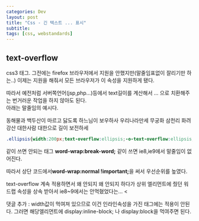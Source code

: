 ```yaml
---
categories: Dev
layout: post
title: "Css - 긴 텍스트 ... 표시"
subtitle: 
tags: [css, webstandards]
---
```

## text-overflow
css3 태그. 그전에는 firefox 브라우저에서 지원을 안했지만(말줄임표없이 잘리기만 하는..) 이제는 지원을 해줘서 모든 브라우저가 이 속성을 지원하게 됐다. 

따라서 예전처럼 서버쪽언어(jsp,php…)등에서 text길이를 계산해서 … 으로 치환해주는 번거러운 작업을 하지 않아도 된다.<br>아래는 말줄임의 예시다.
<!--more-->

<div class="box">
    <p class="ellipsis">동해물과 백두산이 마르고 닳도록 하느님이 보우하사 우리나라만세 무궁화 삼천리 화려강산 대한사람 대한으로 길이 보전하세</p>
</div>

```css
.ellipsis{width:200px;text-overflow:ellipsis;-o-text-overflow:ellipsis;overflow:hidden;white-space:nowrap; word-wrap:normal !important;}
```

같이 쓰면 안되는 태그 <strong class="impt">word-wrap:break-word;</strong> 같이 쓰면 ie8,ie9에서 말줄임이 없어진다.

따라서 상단 코드에서<strong class="impt2">word-wrap:normal !important;</strong>을 써서 우선순위를 높였다.

text-overflow 계속 적용하면서 왜 안되지 왜 안되지 하다가 상위 엘리먼트에 줬던 워드랩 속성을 상속 받아서 ie8~9에서는 안먹혔었다는… <

댓글 추가 : width값이 먹여져 있으므로 이건 인라인속성을 가진 태그에는 적용이 안된다. 그러면 해당엘리먼트에 display:inline-block; 나 display:block을 먹여주면 된다.
